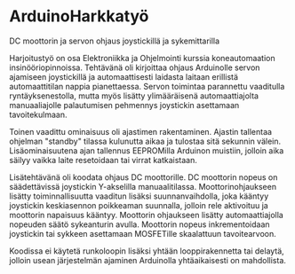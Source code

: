 # ArduinoHarkkatyö
DC moottorin ja servon ohjaus joystickillä ja sykemittarilla

Harjoitustyö on osa Elektroniikka ja Ohjelmointi kurssia koneautomaation insinööriopinnoissa.
Tehtävänä oli kirjoittaa ohjaus Arduinolle servon ajamiseen joystickillä ja automaattisesti laidasta laitaan erillistä automaattitilan nappia pianettaessa.
Servon toimintaa parannettu vaaditulla ryntäyksenestolla, mutta myös lisätty ylimääräisenä automaattiajolta manuaaliajolle palautumisen pehmennys joystickin 
asettamaan tavoitekulmaan.

Toinen vaadittu ominaisuus oli ajastimen rakentaminen. Ajastin tallentaa ohjelman "standby" tilassa kulunutta aikaa ja tulostaa sitä sekunnin välein. Lisäominaisuutena ajan tallennus EEPROMilla Arduinon muistiin, jolloin aika säilyy vaikka laite resetoidaan tai virrat katkaistaan.

Lisätehtävänä oli koodata ohjaus DC moottorille. DC moottorin nopeus on säädettävissä joystickin Y-akselilla manuaalitilassa. Moottorinohjaukseen lisätty toiminnallisuutta
vaaditun lisäksi suunnanvaihdolla, joka kääntyy joystickin keskiasennon poikkeaman suunnalla, jolloin rele aktivoituu ja moottorin napaisuus kääntyy. 
 Moottorin ohjaukseen lisätty automaattiajolla nopeuden säätö sykeanturin avulla. Moottorin nopeus inkrementoidaan joystickin tai sykkeen asettamaan MOSFETille skaalattuun tavoitearvoon.
 
Koodissa ei käytetä runkoloopin lisäksi yhtään looppirakennetta tai delaytä, jolloin usean järjestelmän ajaminen Arduinolla yhtäaikaisesti on mahdollista.
